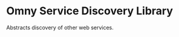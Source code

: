 Omny Service Discovery Library
==============================

Abstracts discovery of other web services.